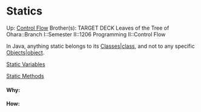 # Statics

Up: [Control Flow](control_flow)
Brother(s):
TARGET DECK
Leaves of the Tree of Ohara::Branch I::Semester II::1206 Programming II::Control Flow

In Java, anything static belongs to its [Classes|class](classes|class), and not to any specific [Objects|object](objects|object).

[Static Variables](static_variables)

[Static Methods](static_methods)































#### Why:
#### How:









